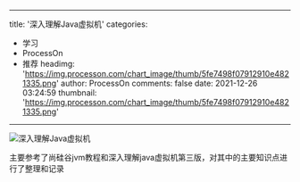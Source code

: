 
---
title: '深入理解Java虚拟机'
categories: 
 - 学习
 - ProcessOn
 - 推荐
headimg: 'https://img.processon.com/chart_image/thumb/5fe7498f07912910e4821335.png'
author: ProcessOn
comments: false
date: 2021-12-26 03:24:59
thumbnail: 'https://img.processon.com/chart_image/thumb/5fe7498f07912910e4821335.png'
---

<div>   
<img class="thumb" alt="深入理解Java虚拟机" src="https://img.processon.com/chart_image/thumb/5fe7498f07912910e4821335.png" referrerpolicy="no-referrer">
<p>主要参考了尚硅谷jvm教程和深入理解java虚拟机第三版，对其中的主要知识点进行了整理和记录</p>  
</div>
            